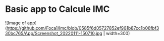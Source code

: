 # Basic app to Calcule IMC
![Image of app](https://github.com/Foca1/Imc/blob/0585f6d05727852ef961b87cc1b06fbf330bc765/App/Screenshot_20220111-150710.jpg | width=300)
